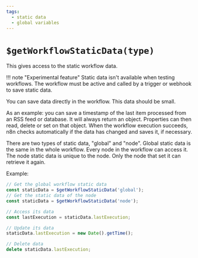 ```yaml
---
tags:
  - static data
  - global variables
---
```


# `$getWorkflowStaticData(type)`

This gives access to the static workflow data.

!!! note "Experimental feature"
	Static data isn't available when testing workflows. The workflow must be active and called by a trigger or webhook to save static data.

You can save data directly in the workflow. This data should be small.

As an example: you can save a timestamp of the last item processed from
an RSS feed or database. It will always return an object. Properties can then read, delete or
set on that object. When the workflow execution succeeds, n8n checks automatically if the data
has changed and saves it, if necessary.

There are two types of static data, "global" and "node". Global static data is the
same in the whole workflow. Every node in the workflow can access it. The node static data is unique to the node. Only the node that set it can retrieve it again.

Example:

```javascript
// Get the global workflow static data
const staticData = $getWorkflowStaticData('global');
// Get the static data of the node
const staticData = $getWorkflowStaticData('node');

// Access its data
const lastExecution = staticData.lastExecution;

// Update its data
staticData.lastExecution = new Date().getTime();

// Delete data
delete staticData.lastExecution;
```


